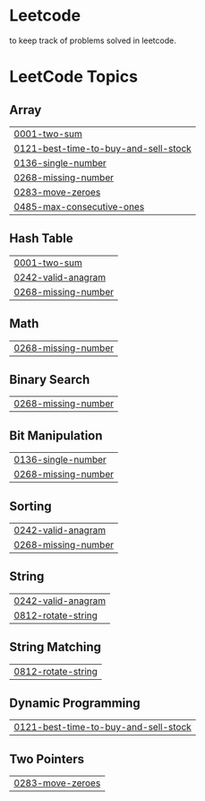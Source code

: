 # Leetcode
to keep track of problems solved in leetcode.

<!---LeetCode Topics Start-->
# LeetCode Topics
## Array
|  |
| ------- |
| [0001-two-sum](https://github.com/gowtham30799/Leetcode/tree/master/0001-two-sum) |
| [0121-best-time-to-buy-and-sell-stock](https://github.com/gowtham30799/Leetcode/tree/master/0121-best-time-to-buy-and-sell-stock) |
| [0136-single-number](https://github.com/gowtham30799/Leetcode/tree/master/0136-single-number) |
| [0268-missing-number](https://github.com/gowtham30799/Leetcode/tree/master/0268-missing-number) |
| [0283-move-zeroes](https://github.com/gowtham30799/Leetcode/tree/master/0283-move-zeroes) |
| [0485-max-consecutive-ones](https://github.com/gowtham30799/Leetcode/tree/master/0485-max-consecutive-ones) |
## Hash Table
|  |
| ------- |
| [0001-two-sum](https://github.com/gowtham30799/Leetcode/tree/master/0001-two-sum) |
| [0242-valid-anagram](https://github.com/gowtham30799/Leetcode/tree/master/0242-valid-anagram) |
| [0268-missing-number](https://github.com/gowtham30799/Leetcode/tree/master/0268-missing-number) |
## Math
|  |
| ------- |
| [0268-missing-number](https://github.com/gowtham30799/Leetcode/tree/master/0268-missing-number) |
## Binary Search
|  |
| ------- |
| [0268-missing-number](https://github.com/gowtham30799/Leetcode/tree/master/0268-missing-number) |
## Bit Manipulation
|  |
| ------- |
| [0136-single-number](https://github.com/gowtham30799/Leetcode/tree/master/0136-single-number) |
| [0268-missing-number](https://github.com/gowtham30799/Leetcode/tree/master/0268-missing-number) |
## Sorting
|  |
| ------- |
| [0242-valid-anagram](https://github.com/gowtham30799/Leetcode/tree/master/0242-valid-anagram) |
| [0268-missing-number](https://github.com/gowtham30799/Leetcode/tree/master/0268-missing-number) |
## String
|  |
| ------- |
| [0242-valid-anagram](https://github.com/gowtham30799/Leetcode/tree/master/0242-valid-anagram) |
| [0812-rotate-string](https://github.com/gowtham30799/Leetcode/tree/master/0812-rotate-string) |
## String Matching
|  |
| ------- |
| [0812-rotate-string](https://github.com/gowtham30799/Leetcode/tree/master/0812-rotate-string) |
## Dynamic Programming
|  |
| ------- |
| [0121-best-time-to-buy-and-sell-stock](https://github.com/gowtham30799/Leetcode/tree/master/0121-best-time-to-buy-and-sell-stock) |
## Two Pointers
|  |
| ------- |
| [0283-move-zeroes](https://github.com/gowtham30799/Leetcode/tree/master/0283-move-zeroes) |
<!---LeetCode Topics End-->
